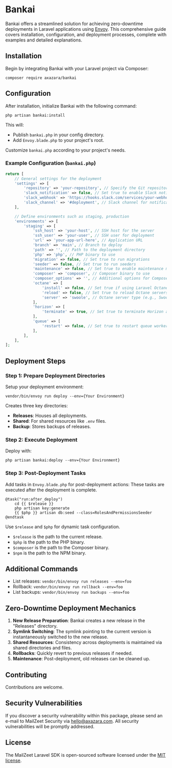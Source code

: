 # Bankai 

Bankai offers a streamlined solution for achieving zero-downtime deployments in Laravel applications using [Envoy](https://laravel.com/docs/10.x/envoy). 
This comprehensive guide covers installation, configuration, and deployment processes, complete with examples and detailed explanations.

## Installation

Begin by integrating Bankai with your Laravel project via Composer:

```shell
composer require axazara/bankai
```

## Configuration

After installation, initialize Bankai with the following command:

```shell
php artisan bankai:install
```

This will:
- Publish `bankai.php` in your config directory.
- Add `Envoy.blade.php` to your project's root.

Customize `bankai.php` according to your project's needs.

### Example Configuration (`bankai.php`)

```php
return [
    // General settings for the deployment
    'settings' => [
        'repository' => 'your-repository', // Specify the Git repository URL
        'slack_notification' => false, // Set true to enable Slack notifications
        'slack_webhook' => 'https://hooks.slack.com/services/your-webhook', // Slack webhook URL
        'slack_channel' => '#deployment', // Slack channel for notifications
    ],

    // Define environments such as staging, production
    'environments' => [
        'staging' => [
            'ssh_host' => 'your-host', // SSH host for the server
            'ssh_user' => 'your-user', // SSH user for deployment
            'url' => 'your-app-url-here', // Application URL
            'branch' => 'main', // Branch to deploy
            'path' => '', // Path to the deployment directory
            'php' => 'php', // PHP binary to use
            'migration' => false, // Set true to run migrations
            'seeder' => false, // Set true to run seeders
            'maintenance' => false, // Set true to enable maintenance mode
            'composer' => 'composer', // Composer binary to use
            'composer_options' => '', // Additional options for Composer
            'octane' => [
                'install' => false, // Set true if using Laravel Octane
                'reload' => false, // Set true to reload Octane servers
                'server' => 'swoole', // Octane server type (e.g., Swoole)
            ],
            'horizon' => [
                'terminate' => true, // Set true to terminate Horizon after deployment
            ],
            'queue' => [
                'restart' => false, // Set true to restart queue workers
            ],
        ],
    ],
];
```

## Deployment Steps

### Step 1: Prepare Deployment Directories

Setup your deployment environment:

```shell
vendor/bin/envoy run deploy --env={Your Environment}
```

Creates three key directories:
- **Releases**: Houses all deployments.
- **Shared**: For shared resources like `.env` files.
- **Backup**: Stores backups of releases.

### Step 2: Execute Deployment

Deploy with:

```shell
php artisan bankai:deploy --env={Your Environment}
```

### Step 3: Post-Deployment Tasks

Add tasks in `Envoy.blade.php` for post-deployment actions:
These tasks are executed after the deployment is complete.

```blade
@task("run:after_deploy")
    cd {{ $release }}
    php artisan key:generate
    {{ $php }} artisan db:seed --class=RolesAndPermissionsSeeder
@endtask
```

Use `$release` and `$php` for dynamic task configuration.
- `$release` is the path to the current release.
- `$php` is the path to the PHP binary.
- `$composer` is the path to the Composer binary.
- `$npm` is the path to the NPM binary.

## Additional Commands

- List releases: `vendor/bin/envoy run releases --env=foo`
- Rollback: `vendor/bin/envoy run rollback --env=foo`
- List backups: `vendor/bin/envoy run backups --env=foo`

## Zero-Downtime Deployment Mechanics

1. **New Release Preparation**: Bankai creates a new release in the "Releases" directory.
2. **Symlink Switching**: The symlink pointing to the current version is instantaneously switched to the new release.
3. **Shared Resources**: Consistency across deployments is maintained via shared directories and files.
4. **Rollbacks**: Quickly revert to previous releases if needed.
5. **Maintenance**: Post-deployment, old releases can be cleaned up.

## Contributing

Contributions are welcome.

## Security Vulnerabilities

If you discover a security vulnerability within this package,
please send an e-mail to MailZeet Security via [hello@axazara.com](mailto:security@axazara.com).
All security vulnerabilities will be promptly addressed.

## License

The MailZeet Laravel SDK is open-sourced software licensed under the [MIT license](LICENSE.md).

